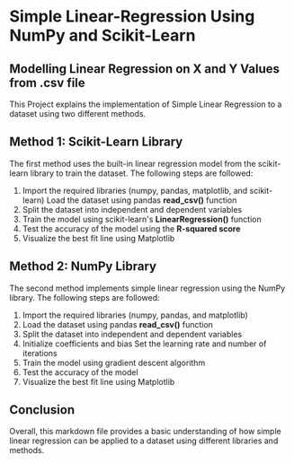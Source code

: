 # Simple Linear-Regression Using NumPy and Scikit-Learn 
## Modelling Linear Regression on X and Y Values from **.csv** file
This Project explains the implementation of Simple Linear Regression to a dataset using two different methods.

## Method 1: Scikit-Learn Library
The first method uses the built-in linear regression model from the scikit-learn library to train the dataset. The following steps are followed:

1. Import the required libraries (numpy, pandas, matplotlib, and scikit-learn)
Load the dataset using pandas **read_csv()** function
2. Split the dataset into independent and dependent variables
3. Train the model using scikit-learn's **LinearRegression()** function
4. Test the accuracy of the model using the **R-squared score**
5. Visualize the best fit line using Matplotlib
## Method 2: NumPy Library
The second method implements simple linear regression using the NumPy library. The following steps are followed:

1. Import the required libraries (numpy, pandas, and matplotlib)
2. Load the dataset using pandas **read_csv()** function
3. Split the dataset into independent and dependent variables
4. Initialize coefficients and bias
Set the learning rate and number of iterations
5. Train the model using gradient descent algorithm
6. Test the accuracy of the model
7. Visualize the best fit line using Matplotlib
## Conclusion
Overall, this markdown file provides a basic understanding of how simple linear regression can be applied to a dataset using different libraries and methods.
